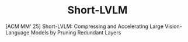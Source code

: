 <h1 align="center">Short-LVLM</h1>

<p align="center">

[ACM MM' 25] Short-LVLM: Compressing and Accelerating Large Vision-Language Models by Pruning Redundant Layers
